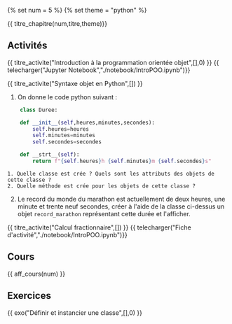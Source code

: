 
{% set num = 5 %}
{% set theme = "python" %}

{{ titre_chapitre(num,titre,theme)}}
 
## Activités 

{{ titre_activite("Introduction à la programmation orientée objet",[],0) }}
{{ telecharger("Jupyter Notebook","./notebook/IntroPOO.ipynb")}}

{{ titre_activite("Syntaxe objet en Python",[]) }}

1. On donne le code python suivant :
```python
    class Duree:

    def __init__(self,heures,minutes,secondes):
        self.heures=heures
        self.minutes=minutes
        self.secondes=secondes

    def __strt__(self):
        return f"{self.heures}h {self.minutes}m {self.secondes}s"
```

    1. Quelle classe est crée ? Quels sont les attributs des objets de cette classe ?
    2. Quelle méthode est crée pour les objets de cette classe ?

2. Le record du monde du marathon est actuellement de deux heures, une minute et trente neuf secondes, créer à l'aide de la classe ci-dessus un objet `record_marathon` représentant cette durée et l'afficher.

{{ titre_activite("Calcul fractionnaire",[]) }}
{{ telecharger("Fiche d'activité","./notebook/IntroPOO.ipynb")}}
## Cours

{{ aff_cours(num) }}




## Exercices

{{ exo("Définir et instancier une classe",[],0) }}

